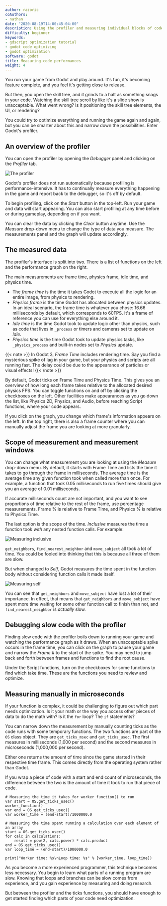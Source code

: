 ```yaml
---
author: razoric
coAuthors:
- nathan
date: "2020-08-19T14:00:45-04:00"
description: Using the profiler and measuring individual blocks of code with timers
difficulty: beginner
keywords:
- gdscript optimization tutorial
- godot code optimizing
- godot optimization
software: godot
title: Measuring code performances
weight: 4
---
```


You run your game from Godot and play around. It's fun, it's becoming feature complete, and you feel it's getting close to release.

But then, you open the skill tree, and it grinds to a halt as something snags in your code. Watching the skill tree scroll by like it's a slide show is unacceptable. What went wrong? Is it positioning the skill tree elements, the UI, or rendering?

You could try to optimize everything and running the game again and again, but you can be smarter about this and narrow down the possibilities. Enter Godot's profiler.

## An overview of the profiler

You can open the profiler by opening the _Debugger_ panel and clicking on the _Profiler_ tab.

![The profiler](images/profiler.png)

Godot's profiler does not run automatically because profiling is performance-intensive. It has to continually measure everything happening in the game and report back to the debugger, so it's off by default.

To begin profiling, click on the _Start_ button in the top-left. Run your game and data will start appearing. You can also start profiling at any time before or during gameplay, depending on if you want.

You can clear the data by clicking the _Clear_ button anytime. Use the _Measure_ drop-down menu to change the type of data you measure. The measurements panel and the graph will update accordingly.

## The measured data

The profiler's interface is split into two. There is a list of functions on the left and the performance graph on the right.

The main measurements are frame time, physics frame, idle time, and physics time.

- The _frame time_ is the time it takes Godot to execute all the logic for an entire image, from physics to rendering.
- _Physics frame_ is the time Godot has allocated between physics updates. In an ideal scenario, the frame time is whatever you chose: 16.66 milliseconds by default, which corresponds to 60FPS. It's a frame of reference you can use for everything else around it.
- *Idle time* is the time Godot took to update logic other than physics, such as code that lives in `_process` or timers and cameras set to update on _Idle_.
- _Physics time_ is the time Godot took to update physics tasks, like `_physics_process` and built-in nodes set to _Physics_ update.

{{< note >}}
In Godot 3, _Frame Time_ includes rendering time. Say you find a mysterious spike of lag in your game, but your physics and scripts are all running fast. The delay could be due to the appearance of particles or visual effects!
{{< /note >}}

By default, Godot ticks on Frame Time and Physics Time. This gives you an overview of how long each frame takes relative to the allocated desired physics FPS. You can toggle functions on and off by clicking the checkboxes on the left. Other facilities make appearances as you go down the list, like Physics 2D, Physics, and Audio, before reaching Script functions, where your code appears.

If you click on the graph, you change which frame's information appears on the left. In the top right, there is also a frame counter where you can manually adjust the frame you are looking at more granularly.

## Scope of measurement and measurement windows

You can change what measurement you are looking at using the _Measure_ drop-down menu. By default, it starts with Frame Time and lists the time it takes to go through the frame in milliseconds. The average time is the average time any given function took when called more than once. For example, a function that took 0.05 milliseconds to run five times should give you an average of 0.01 milliseconds.

If accurate milliseconds count are not important, and you want to see proportions of time relative to the rest of the frame, use percentage measurements. Frame % is relative to Frame Time, and Physics % is relative to Physics Time.

The last option is the scope of the time. _Inclusive_ measures the time a function took _with_ any nested function calls. For example:

![Measuring inclusive](images/split_curve.png)

`get_neighbors`, `find_nearest_neighbor` and `move_subject` all took a lot of time. You could be fooled into thinking that this is because all three of them are slow.

But when changed to _Self_, Godot measures the time spent in the function body without considering function calls it made itself.

![Measuring self](images/self_curve.png)

You can see that `get_neighbors` and `move_subject` have lost a lot of their importance. In effect, that means that `get_neighbors` and `move_subject` have spent more time waiting for some other function call to finish than not, and `find_nearest_neighbor` is _actually_ slow.

## Debugging slow code with the profiler

Finding slow code with the profiler boils down to running your game and watching the performance graph as it draws. When an unacceptable spike occurs in the frame time, you can click on the graph to pause your game and narrow the _Frame #_ to the start of the spike. You may need to jump back and forth between frames and functions to find the root cause.

Under the Script functions, turn on the checkboxes for some functions to find which take time. These are the functions you need to review and optimize.

## Measuring manually in microseconds

If your function is complex, it could be challenging to figure out which part needs optimization. Is it your math or the way you access other pieces of data to do the math with? Is it the `for` loop? The `if` statements?

You can narrow down the measurement by manually counting ticks as the code runs with some temporary functions. The two functions are part of the `OS` class object. They are `get_ticks_msec` and `get_ticks_usec`. The first measures in milliseconds (1,000 per second) and the second measures in microseconds (1,000,000 per second).

Either one returns the amount of time since the game started in their respective time frame. This comes directly from the operating system rather than Godot.

If you wrap a piece of code with a start and end count of microseconds, the difference between the two is the amount of time it took to run that piece of code.

```gdscript
# Measuring the time it takes for worker_function() to run
var start = OS.get_ticks_usec()
worker_function()
var end = OS.get_ticks_usec()
var worker_time = (end-start)/1000000.0

# Measuring the time spent running a calculation over each element of an array
start = OS.get_ticks_usec()
for calc in calculations:
    result = pow(2, calc.power) * calc.product
end = OS.get_ticks_usec()
var loop_time = (end-start)/1000000.0

print("Worker time: %s\nLoop time: %s" % [worker_time, loop_time])
```

As you become a more experienced programmer, this technique becomes less necessary. You begin to learn what parts of a running program are slow. Knowing that loops and branches can be slow comes from experience, and you gain experience by measuring and doing research.

But between the profiler and the ticks functions, you should have enough to get started finding which parts of your code need optimization.
